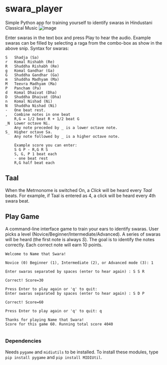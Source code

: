 # swara_player
Simple Python app for training yourself to identify swaras in Hindustani Classical Music
![image](https://github.com/nkodikal-p/swara_player/assets/174972654/f45d4490-4d12-46a7-9e9c-0945dabfe55b)

Enter swaras in the text box and press Play to hear the audio. Example swaras can be filled by selecting a raga from the combo-box as show in the above snip.
Syntax for swaras: 
```
S   Shadja (Sa)    
r   Komal Rishabh (Re)    
R   Shuddha Rishabh (Re)    
g   Komal Gandhar (Ga)    
G   Shuddha Gandhar (Ga)    
m   Shuddha Madhyam (Ma)    
M   Teevra Madhyam (Ma)    
P   Pancham (Pa)    
d   Komal Dhaivat (Dha)    
D   Shuddha Dhaivat (Dha)    
n   Komal Nishad (Ni)    
N   Shuddha Nishad (Ni)    
-   One beat rest.  
,   Combine notes in one beat
    R,G = 1/2 beat R + 1/2 beat G
_N  Lower octave Ni. 
    Any note preceded by _ is a lower octave note.
S_  Higher octave Sa. 
    Any note followed by _ is a higher octave note.

    Example score you can enter: 
    S G P - R,G R S 
    S, G, P 1 beat each
    - one beat rest
    R,G half beat each
```
## Taal
When the Metrnonome is switched On, a _Click_ will be heard every _Taal_ beats. 
For example, if Taal is entered as 4, a click will be heard every 4th swara beat.

## Play Game
A command-line interface game to train your ears to identify swaras. 
User picks a level (Novice/Beginner/Intermediate/Advanced). A series of swaras will be heard (the first note is always _S_). The goal is to identify the notes correctly. Each correct note will earn 10 points. 
```
Welcome to Name that Swara!

Novice (0) Beginner (1), Intermediate (2), or Advanced mode (3): 1

Enter swaras separated by spaces (enter to hear again) : S S R

Correct! Score=30

Press Enter to play again or 'q' to quit:
Enter swaras separated by spaces (enter to hear again) : S D P

Correct! Score=60

Press Enter to play again or 'q' to quit: q

Thanks for playing Name that Swara!
Score for this game 60. Running total score 4040


```

### Dependencies
Needs `pygame` and `midiutils` to be installed. 
To install these modules, type  `pip install pygame` and `pip install MIDIUtil`. 
